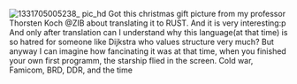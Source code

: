 ![1331705005238_ pic_hd](https://github.com/zengzeng98/Translation-of-RSA-of-BASIC-to-RUST/assets/71379508/180a6978-bd12-4ab7-b032-a9c112410605)
Got this christmas gift picture from my professor Thorsten Koch @ZIB about translating it to RUST. And it is very interesting:p
And only after translation can I understand why this language(at that time) is so hatred for someone like Dijkstra who values structure very much?
But anyway I can imagine how fancinating it was at that time, when you finished your own first programm, the starship flied in the screen. Cold war,
Famicom, BRD, DDR, and the time 
